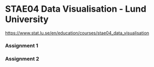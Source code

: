 # STAE04 Data Visualisation - Lund University

https://www.stat.lu.se/en/education/courses/stae04_data_visualisation

### Assignment 1


### Assignment 2

